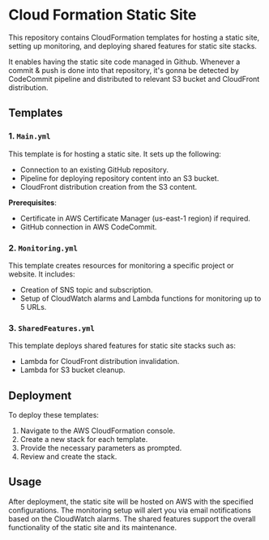 
# Cloud Formation Static Site

This repository contains CloudFormation templates for hosting a static site, setting up monitoring, and deploying shared features for static site stacks.

It enables having the static site code managed in Github. Whenever a commit & push is done into that repository, it's gonna be detected by CodeCommit pipeline and distributed to relevant S3 bucket and CloudFront distribution.

## Templates

### 1. `Main.yml`

This template is for hosting a static site. It sets up the following:
- Connection to an existing GitHub repository.
- Pipeline for deploying repository content into an S3 bucket.
- CloudFront distribution creation from the S3 content.

**Prerequisites**:
- Certificate in AWS Certificate Manager (us-east-1 region) if required.
- GitHub connection in AWS CodeCommit.

### 2. `Monitoring.yml`

This template creates resources for monitoring a specific project or website. It includes:
- Creation of SNS topic and subscription.
- Setup of CloudWatch alarms and Lambda functions for monitoring up to 5 URLs.

### 3. `SharedFeatures.yml`

This template deploys shared features for static site stacks such as:
- Lambda for CloudFront distribution invalidation.
- Lambda for S3 bucket cleanup.

## Deployment

To deploy these templates:
1. Navigate to the AWS CloudFormation console.
2. Create a new stack for each template.
3. Provide the necessary parameters as prompted.
4. Review and create the stack.

## Usage

After deployment, the static site will be hosted on AWS with the specified configurations. The monitoring setup will alert you via email notifications based on the CloudWatch alarms. The shared features support the overall functionality of the static site and its maintenance.
